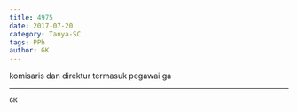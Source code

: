```yaml
---
title: 4975
date: 2017-07-20
category: Tanya-SC
tags: PPh
author: GK
---
```


komisaris dan direktur termasuk pegawai ga

---



`GK`
